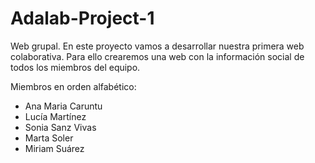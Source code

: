 # Adalab-Project-1
Web grupal. En este proyecto vamos a desarrollar nuestra primera web colaborativa. Para ello crearemos una web con la información social de todos los miembros del equipo.

Miembros en orden alfabético:

* Ana Maria Caruntu
* Lucía Martínez
* Sonia Sanz Vivas
* Marta Soler
* Miriam Suárez

